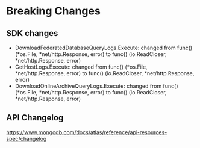 # Breaking Changes
## SDK changes
 - DownloadFederatedDatabaseQueryLogs.Execute: changed from func() (*os.File, *net/http.Response, error) to func() (io.ReadCloser, *net/http.Response, error)
 - GetHostLogs.Execute: changed from func() (*os.File, *net/http.Response, error) to func() (io.ReadCloser, *net/http.Response, error)
 - DownloadOnlineArchiveQueryLogs.Execute: changed from func() (*os.File, *net/http.Response, error) to func() (io.ReadCloser, *net/http.Response, error)
## API Changelog
 https://www.mongodb.com/docs/atlas/reference/api-resources-spec/changelog
